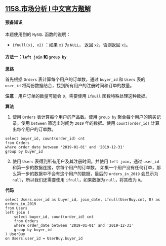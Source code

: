 ## [1158.市场分析 I 中文官方题解](https://leetcode.cn/problems/market-analysis-i/solutions/100000/shi-chang-fen-xi-i-by-leetcode-solution)

#### 预备知识

本题使用到的 `MySQL` 函数的说明：

- `ifnull(x1, x2)` ：如果 `x1` 为 `NULL`， 返回 `x2`，否则返回 `x1`。

#### 方法一：`left join` 和 `group by`

**思路**

首先根据 `Orders` 表计算每个用户的订单数，通过 `buyer_id` 和 `Users` 表的 `user_id` 将两份数据结合，找到所有用户的注册时间和订单的数量。

**注意**：用户订单的数量可能会 `0`，需要使用 `ifnull` 函数特殊处理这种数据。

**算法**

1. 使用 `Orders` 表计算每个用户的产品数。使用 `group by` 聚合每个用户的购买记录。使用 `between` 筛选出时间为 `2019` 年的数据。使用 `count(order_id)` 计算出每个用户的订单数。
```Mysql [ ]
select buyer_id, count(order_id) cnt 
from Orders
where order_date between '2019-01-01' and '2019-12-31'
group by buyer_id
```
2. 使用 `Users` 表得到所有用户及其注册时间。并使用 `left join`，通过 `user_id` 和第一步的数据连接，求每个用户的订单数。 如果一个用户没有任何订单，那么第一步的数据中不会有这个用户的数据，最后的 `orders_in_2019` 会显示为 `null`，所以我们还需要使用 `ifnull`，如果数据为 `null`，将其改为 `0`。

**代码**

```Mysql [ ]
select Users.user_id as buyer_id, join_date, ifnull(UserBuy.cnt, 0) as orders_in_2019
from Users
left join (
    select buyer_id, count(order_id) cnt 
    from Orders
    where order_date between '2019-01-01' and '2019-12-31'
    group by buyer_id
) UserBuy
on Users.user_id = UserBuy.buyer_id
```